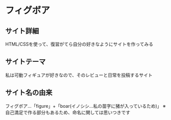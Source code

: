 # フィグボア

## サイト詳細
HTML/CSSを使って、復習がてら自分の好きなようにサイトを作ってみる

## サイトテーマ
私は可動フィギュアが好きなので、そのレビューと日常を投稿するサイト

## サイト名の由来
フィグボア...「figure」+「boar(イノシシ...私の苗字に猪が入っているため)」
※自己満足で作る部分もあるため、命名に関しては思いつきです
